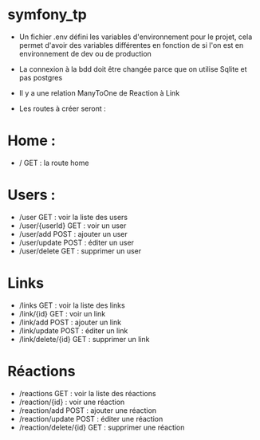 # symfony_tp
- Un fichier .env défini les variables d'environnement pour le projet, cela permet d'avoir des variables différentes en fonction de si l'on est en environnement de dev ou de production
- La connexion à la bdd doit être changée parce que on utilise Sqlite et pas postgres
- Il y a une relation ManyToOne de Reaction à Link

- Les routes à créer seront : 
# Home : 
- / GET : la route home
# Users :
- /user GET : voir la liste des users
- /user/{userId} GET : voir un user 
- /user/add POST : ajouter un user
- /user/update POST : éditer un user
- /user/delete GET : supprimer un user
# Links
- /links GET : voir la liste des links
- /link/{id} GET : voir un link
- /link/add POST : ajouter un link
- /link/update POST : éditer un link
- /link/delete/{id} GET : supprimer un link
# Réactions
- /reactions GET : voir la liste des réactions
- /reaction/{id} : voir une réaction
- /reaction/add POST : ajouter une réaction
- /reaction/update POST : éditer une réaction
- /reaction/delete/{id} GET : supprimer une réaction
